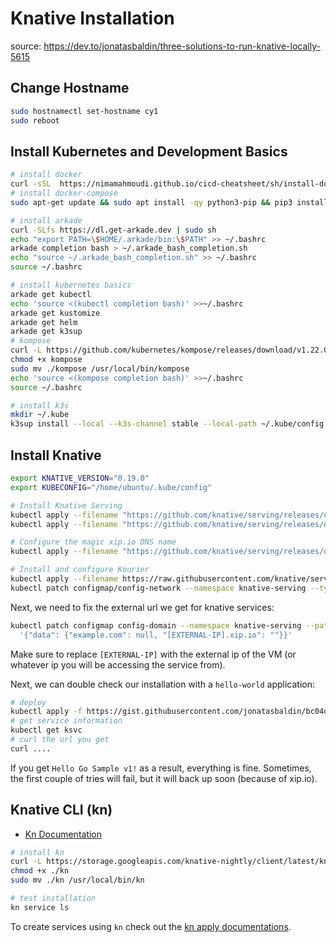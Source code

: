 # Knative Installation

source: https://dev.to/jonatasbaldin/three-solutions-to-run-knative-locally-5615

## Change Hostname

```sh
sudo hostnamectl set-hostname cy1
sudo reboot
```

## Install Kubernetes and Development Basics

```sh
# install docker
curl -sSL  https://nimamahmoudi.github.io/cicd-cheatsheet/sh/install-docker.sh | bash
# install docker-compose
sudo apt-get update && sudo apt install -qy python3-pip && pip3 install docker-compose

# install arkade
curl -SLfs https://dl.get-arkade.dev | sudo sh
echo "export PATH=\$HOME/.arkade/bin:\$PATH" >> ~/.bashrc
arkade completion bash > ~/.arkade_bash_completion.sh
echo "source ~/.arkade_bash_completion.sh" >> ~/.bashrc
source ~/.bashrc

# install kubernetes basics
arkade get kubectl
echo 'source <(kubectl completion bash)' >>~/.bashrc
arkade get kustomize
arkade get helm
arkade get k3sup
# kompose
curl -L https://github.com/kubernetes/kompose/releases/download/v1.22.0/kompose-linux-amd64 -o kompose
chmod +x kompose
sudo mv ./kompose /usr/local/bin/kompose
echo 'source <(kompose completion bash)' >>~/.bashrc
source ~/.bashrc

# install k3s
mkdir ~/.kube
k3sup install --local --k3s-channel stable --local-path ~/.kube/config --k3s-extra-args '--no-deploy traefik --write-kubeconfig-mode 644'
```

## Install Knative

```sh
export KNATIVE_VERSION="0.19.0"
export KUBECONFIG="/home/ubuntu/.kube/config"

# Install Knative Serving
kubectl apply --filename "https://github.com/knative/serving/releases/download/v$KNATIVE_VERSION/serving-crds.yaml"
kubectl apply --filename "https://github.com/knative/serving/releases/download/v$KNATIVE_VERSION/serving-core.yaml"

# Configure the magic xip.io DNS name
kubectl apply --filename "https://github.com/knative/serving/releases/download/v$KNATIVE_VERSION/serving-default-domain.yaml"

# Install and configure Kourier
kubectl apply --filename https://raw.githubusercontent.com/knative/serving/v$KNATIVE_VERSION/third_party/kourier-latest/kourier.yaml
kubectl patch configmap/config-network --namespace knative-serving --type merge --patch '{"data":{"ingress.class":"kourier.ingress.networking.knative.dev"}}'
```

Next, we need to fix the external url we get for knative services:

```sh
kubectl patch configmap config-domain --namespace knative-serving --patch \
  '{"data": {"example.com": null, "[EXTERNAL-IP].xip.io": ""}}'
```

Make sure to replace `[EXTERNAL-IP]` with the external ip of the VM (or whatever ip you will be accessing the service from).

Next, we can double check our installation with a `hello-world` application:

```sh
# deploy
kubectl apply -f https://gist.githubusercontent.com/jonatasbaldin/bc04de2e376be23f75bb5815041fdd61/raw/d2345ac9aa01d0f3c771e9b3d4a1421dd766e0f9/service.yaml
# get service information
kubectl get ksvc
# curl the url you get
curl ....
```

If you get `Hello Go Sample v1!` as a result, everything is fine. Sometimes, the first couple of tries will fail, but it will back up soon (because of xip.io).

## Knative CLI (kn)

- [Kn Documentation](https://github.com/knative/client/blob/master/docs/cmd/kn.md)

```sh
# install kn
curl -L https://storage.googleapis.com/knative-nightly/client/latest/kn-linux-amd64 -o kn
chmod +x ./kn
sudo mv ./kn /usr/local/bin/kn

# test installation
kn service ls
```

To create services using `kn` check out the [kn apply documentations](https://github.com/knative/client/blob/master/docs/cmd/kn_service_apply.md).

